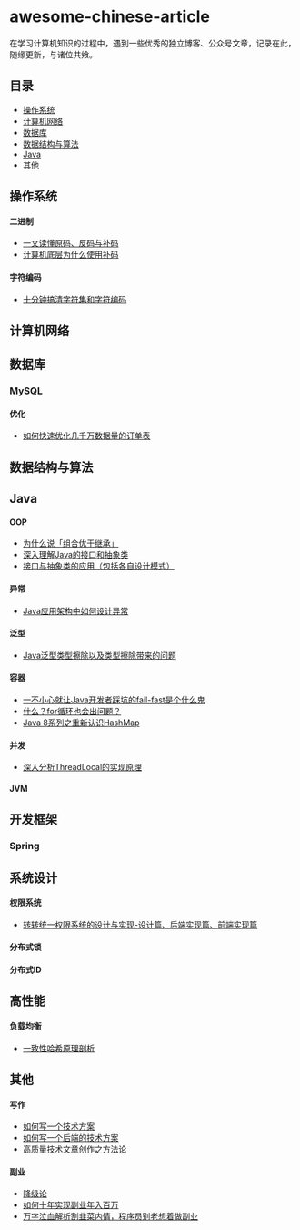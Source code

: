 # awesome-chinese-article
在学习计算机知识的过程中，遇到一些优秀的独立博客、公众号文章，记录在此，随缘更新，与诸位共飨。

## 目录
- [操作系统](#操作系统)
- [计算机网络](#计算机网络)
- [数据库](#数据库)
- [数据结构与算法](#数据结构与算法)
- [Java](#Java)
- [其他](#其他)

## 操作系统
#### 二进制
* [一文读懂原码、反码与补码](https://segmentfault.com/a/1190000021511009)
* [计算机底层为什么使用补码](https://juchia.com/2019/06/06/%E8%AE%A1%E7%AE%97%E6%9C%BA%E5%BA%95%E5%B1%82%E4%B8%BA%E4%BB%80%E4%B9%88%E4%BD%BF%E7%94%A8%E8%A1%A5%E7%A0%81/)

#### 字符编码
* [十分钟搞清字符集和字符编码](https://linux.cn/article-5027-1.html)

## 计算机网络

## 数据库
### MySQL
#### 优化
* [如何快速优化几千万数据量的订单表](https://www.cnblogs.com/fulongyuanjushi/p/17910420.html)

## 数据结构与算法


## Java
#### OOP
* [为什么说「组合优于继承」](https://leileiluoluo.com/posts/favor-composition-over-inheritance.html)
* [深入理解Java的接口和抽象类
](https://www.cnblogs.com/dolphin0520/p/3811437.html)
* [接口与抽象类的应用（包括各自设计模式）](https://www.cnblogs.com/alsf/p/5533178.html)

#### 异常
* [Java应用架构中如何设计异常](https://mp.weixin.qq.com/s/OBlhCEsEwwXB7lHH3QSW0Q)

#### 泛型
* [Java泛型类型擦除以及类型擦除带来的问题](https://www.cnblogs.com/wuqinglong/p/9456193.html)

#### 容器
* [一不小心就让Java开发者踩坑的fail-fast是个什么鬼](https://mp.weixin.qq.com/s/rlzOQEyWnURFmWwmcoajBA)
* [什么？for循环也会出问题？](https://mp.weixin.qq.com/s/F996MB4LUkPulQa4FZx07Q)
* [Java 8系列之重新认识HashMap](https://tech.meituan.com/2016/06/24/java-hashmap.html)

#### 并发
* [深入分析ThreadLocal的实现原理](https://www.cnblogs.com/tuyang1129/p/12713815.html)

#### JVM

## 开发框架
### Spring
#### 

## 系统设计
#### 权限系统
* [转转统一权限系统的设计与实现-设计篇、](https://mp.weixin.qq.com/s/ONMuELjdHYa0yQceTj01Iw)[后端实现篇、](https://mp.weixin.qq.com/s/hFTDckfxhSnoM_McP18Vkg)[前端实现篇](https://mp.weixin.qq.com/s/a_P4JAwxgunhfmJvpBnWYA)
#### 分布式锁
#### 分布式ID

## 高性能
#### 负载均衡
* [一致性哈希原理剖析](https://leehao.me/%E4%B8%80%E8%87%B4%E6%80%A7Hash-Consistent-Hashing-%E5%8E%9F%E7%90%86%E5%89%96%E6%9E%90/)

## 其他

#### 写作
* [如何写一个技术方案](https://www.coonote.com/note/how-to-write-a-technical-proposal.html)
* [如何写一个后端的技术方案](https://mp.weixin.qq.com/s/99IFnZFrEwUAkQuh7Nc7tg)
* [高质量技术文章创作之方法论](https://mp.weixin.qq.com/s/QWaCjt8VlZsqytJvGLxe2A)

#### 副业
* [降级论](https://meditic.com/degrading-for-success)
* [如何十年实现副业年入百万](https://blog.xption.com/2024-08-14/sideline-income/)
* [万字泣血解析割韭菜内情，程序员别老想着做副业](https://www.cnblogs.com/fulongyuanjushi/p/16843513.html)